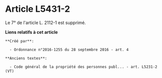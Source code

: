 # Article L5431-2

Le 7° de l'article L. 2112-1 est supprimé.

**Liens relatifs à cet article**

	**Créé par**:

	  - Ordonnance n°2016-1255 du 28 septembre 2016 - art. 4

	**Anciens textes**:

	  - Code général de la propriété des personnes publ... - art. L5231-2 (VT)
